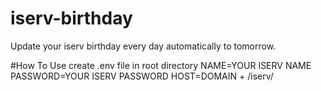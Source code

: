 # iserv-birthday

Update your iserv birthday every day automatically to tomorrow.

#How To Use
create .env file in root directory
NAME=YOUR ISERV NAME
PASSWORD=YOUR ISERV PASSWORD
HOST=DOMAIN + /iserv/